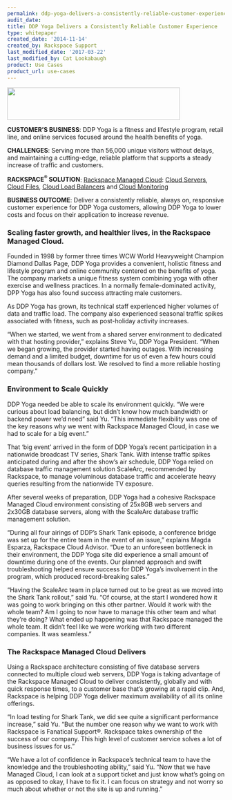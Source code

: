 ```yaml
---
permalink: ddp-yoga-delivers-a-consistently-reliable-customer-experience/
audit_date:
title: DDP Yoga Delivers a Consistently Reliable Customer Experience
type: whitepaper
created_date: '2014-11-14'
created_by: Rackspace Support
last_modified_date: '2017-03-22'
last_modified_by: Cat Lookabaugh
product: Use Cases
product_url: use-cases
---
```


<a href="http://ddpyoga.com/">
   <img src="{% asset_path use-cases/ddp-yoga-delivers-a-consistently-reliable-customer-experience/DDPYogalogo.png %}" width="400" height="75" />
</a>


**CUSTOMER’S BUSINESS**: DDP Yoga is a fitness and lifestyle program, retail
line, and online services focused around the health benefits of yoga.

**CHALLENGES**: Serving more than 56,000 unique visitors without delays,
and maintaining a cutting-edge, reliable platform that supports a steady
increase of traffic and customers.

**RACKSPACE<sup>&reg;</sup> SOLUTION**: [Rackspace Managed
Cloud](https://www.rackspace.com/managed-cloud/): [Cloud
Servers](http://www.rackspace.com/cloud/servers/), [Cloud
Files](http://www.rackspace.com/cloud/files), [Cloud Load
Balancers](http://www.rackspace.com/cloud/load-balancing) and [Cloud
Monitoring](http://www.rackspace.com/cloud/monitoring/)

**BUSINESS OUTCOME**: Deliver a consistently reliable, always on,
responsive customer experience for DDP Yoga customers, allowing DDP Yoga
to lower costs and focus on their application to increase revenue.

### Scaling faster growth, and healthier lives, in the Rackspace Managed Cloud.

Founded in 1998 by former three times WCW World Heavyweight Champion
Diamond Dallas Page, DDP Yoga provides a convenient, holistic fitness
and lifestyle program and online community centered on the benefits of
yoga. The company markets a unique fitness system combining yoga with
other exercise and wellness practices. In a normally female-dominated
activity, DPP Yoga has also found success attracting male customers.

As DDP Yoga has grown, its technical staff experienced higher volumes of
data and traffic load. The company also experienced seasonal traffic
spikes associated with fitness, such as post-holiday activity increases.

“When we started, we went from a shared server environment to dedicated
with that hosting provider,” explains Steve Yu, DDP Yoga President.
“When we began growing, the provider started having outages. With
increasing demand and a limited budget, downtime for us of even a few
hours could mean thousands of dollars lost. We resolved to find a more
reliable hosting company.”

### Environment to Scale Quickly

DDP Yoga needed be able to scale its environment quickly. “We were
curious about load balancing, but didn’t know how much bandwidth or
backend power we’d need” said Yu. “This immediate flexibility was one of
the key reasons why we went with Rackspace Managed Cloud, in case we had
to scale for a big event.”

That ‘big event’ arrived in the form of DDP Yoga’s recent participation
in a nationwide broadcast TV series, Shark Tank. With intense traffic
spikes anticipated during and after the show’s air schedule, DDP Yoga
relied on database traffic management solution ScaleArc, recommended by
Rackspace, to manage voluminous database traffic and accelerate heavy
queries resulting from the nationwide TV exposure.

After several weeks of preparation, DDP Yoga had a cohesive Rackspace
Managed Cloud environment consisting of 25x8GB web servers and 2x30GB
database servers, along with the ScaleArc database traffic management
solution.

“During all four airings of DDP’s Shark Tank episode, a conference
bridge was set up for the entire team in the event of an issue,”
explains Magda Esparza, Rackspace Cloud Advisor. “Due to an unforeseen
bottleneck in their environment, the DDP Yoga site did experience a
small amount of downtime during one of the events. Our planned approach
and swift troubleshooting helped ensure success for DDP Yoga’s
involvement in the program, which produced record-breaking sales.”

“Having the ScaleArc team in place turned out to be great as we moved
into the Shark Tank rollout,” said Yu. “Of course, at the start I
wondered how it was going to work bringing on this other partner. Would
it work with the whole team? Am I going to now have to manage this other
team and what they’re doing? What ended up happening was that Rackspace
managed the whole team. It didn’t feel like we were working with two
different companies. It was seamless.”

### The Rackspace Managed Cloud Delivers

Using a Rackspace architecture consisting of five database servers
connected to multiple cloud web servers, DDP Yoga is taking advantage of
the Rackspace Managed Cloud to deliver consistently, globally and with
quick response times, to a customer base that’s growing at a rapid clip.
And, Rackspace is helping DDP Yoga deliver maximum availability of all
its online offerings.

“In load testing for Shark Tank, we did see quite a significant
performance increase,” said Yu. “But the number one reason why we want
to work with Rackspace is Fanatical Support®. Rackspace takes ownership
of the success of our company. This high level of customer service
solves a lot of business issues for us.”

“We have a lot of confidence in Rackspace’s technical team to have the
knowledge and the troubleshooting ability,” said Yu. “Now that we have
Managed Cloud, I can look at a support ticket and just know what’s going
on as opposed to okay, I have to fix it. I can focus on strategy and not
worry so much about whether or not the site is up and running.”
